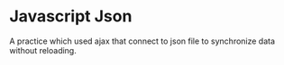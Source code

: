 # Javascript Json
A practice which used ajax that connect to json file to synchronize data without reloading.
